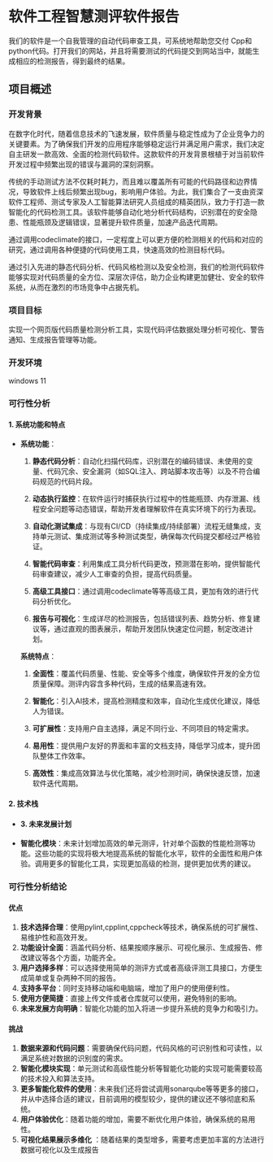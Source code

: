 # 软件工程智慧测评软件报告

我们的软件是一个自我管理的自动代码审查工具，可系统地帮助您交付 Cpp和python代码。打开我们的网站，并且将需要测试的代码提交到网站当中，就能生成相应的检测报告，得到最终的结果。

## 项目概述

### 开发背景

在数字化时代，随着信息技术的飞速发展，软件质量与稳定性成为了企业竞争力的关键要素。为了确保我们开发的应用程序能够稳定运行并满足用户需求，我们决定自主研发一款高效、全面的检测代码软件。这款软件的开发背景根植于对当前软件开发过程中频繁出现的错误与漏洞的深刻洞察。

传统的手动测试方法不仅耗时耗力，而且难以覆盖所有可能的代码路径和边界情况，导致软件上线后频繁出现bug，影响用户体验。为此，我们集合了一支由资深软件工程师、测试专家及人工智能算法研究人员组成的精英团队，致力于打造一款智能化的代码检测工具。该软件能够自动化地分析代码结构，识别潜在的安全隐患、性能瓶颈及逻辑错误，显著提升软件质量，加速产品迭代周期。

通过调用codeclimate的接口，一定程度上可以更方便的检测相关的代码和对应的研究，通过调用各种便捷的代码使用工具，快速高效的检测目标代码。

通过引入先进的静态代码分析、代码风格检测以及安全检测，我们的检测代码软件能够实现对代码质量的全方位、深层次评估，助力企业构建更加健壮、安全的软件系统，从而在激烈的市场竞争中占据先机。

### 项目目标

实现一个网页版代码质量检测分析工具，实现代码评估数据处理分析可视化、警告通知、生成报告管理等功能。

### 开发环境

windows 11

### 可行性分析

#### 1. **系统功能和特点**

- **系统功能**：
  
  1. **静态代码分析**：自动化扫描代码库，识别潜在的编码错误、未使用的变量、代码冗余、安全漏洞（如SQL注入、跨站脚本攻击等）以及不符合编码规范的代码片段。
  
  2. **动态执行监控**：在软件运行时捕获执行过程中的性能瓶颈、内存泄漏、线程安全问题等动态错误，帮助开发者理解软件在真实环境下的行为表现。
  
  3. **自动化测试集成**：与现有CI/CD（持续集成/持续部署）流程无缝集成，支持单元测试、集成测试等多种测试类型，确保每次代码提交都经过严格验证。
  
  4. **智能代码审查**：利用集成工具分析代码更改，预测潜在影响，提供智能代码审查建议，减少人工审查的负担，提高代码质量。
  
  5. **高级工具接口**：通过调用codeclimate等等高级工具，更加有效的进行代码分析优化。
  
  6. **报告与可视化**：生成详尽的检测报告，包括错误列表、趋势分析、修复建议等，通过直观的图表展示，帮助开发团队快速定位问题，制定改进计划。
  
  **系统特点**：
  
  1. **全面性**：覆盖代码质量、性能、安全等多个维度，确保软件开发的全方位质量保障。测评内容含多种代码，生成的结果高速有效。
  
  2. **智能化**：引入AI技术，提高检测精度和效率，自动化生成优化建议，降低人为错误。
  
  3. **可扩展性**：支持用户自主选择，满足不同行业、不同项目的特定需求。
  
  4. **易用性**：提供用户友好的界面和丰富的文档支持，降低学习成本，提升团队整体工作效率。
  
  5. **高效性**：集成高效算法与优化策略，减少检测时间，确保快速反馈，加速软件迭代周期。

#### 2. **技术栈**



- #### 3. **未来发展计划**

- **智能化模块**：未来计划增加高效的单元测评，针对单个函数的性能检测等功能。这些功能的实现将极大地提高系统的智能化水平，软件的全面性和用户体验。调用更多的智能化工具，实现更加高级的检测，提供更加优秀的建议。

### 可行性分析结论

#### 优点

1. **技术选择合理**：使用pylint,cpplint,cppcheck等技术，确保系统的可扩展性、易维护性和高效开发。
2. **功能设计全面**：涵盖代码分析、结果按顺序展示、可视化展示、生成报告、修改建议等各个方面，功能齐全。
3. **用户选择多样**：可以选择使用简单的测评方式或者高级评测工具接口，方便生成简单或复杂两种不同的报告。
4. **支持多平台**：同时支持移动端和电脑端，增加了用户的使用便利性。
5. **使用方便简捷**：直接上传文件或者仓库就可以使用，避免特别的影响。 
6. **未来发展方向明确**：智能化功能的加入将进一步提升系统的竞争力和吸引力。

#### 挑战

1. **数据来源和代码问题**：需要确保代码问题，代码风格的可识别性和可读性，以满足系统对数据的识别度的需求。
2. **智能化模块实现**：单元测试和高级性能分析等智能化功能的实现可能需要较高的技术投入和算法支持。
3. **更多智能化软件的使用**：未来我们还将尝试调用sonarqube等等更多的接口，并从中选择合适的建议，目前调用的模型较少，提供的建议还不够彻底和系统。
4. **用户体验优化**：随着功能的增加，需要不断优化用户体验，确保系统的易用性。
5. **可视化结果展示多维化** ：随着结果的类型增多，需要考虑更加丰富的方法进行数据可视化以及生成报告


